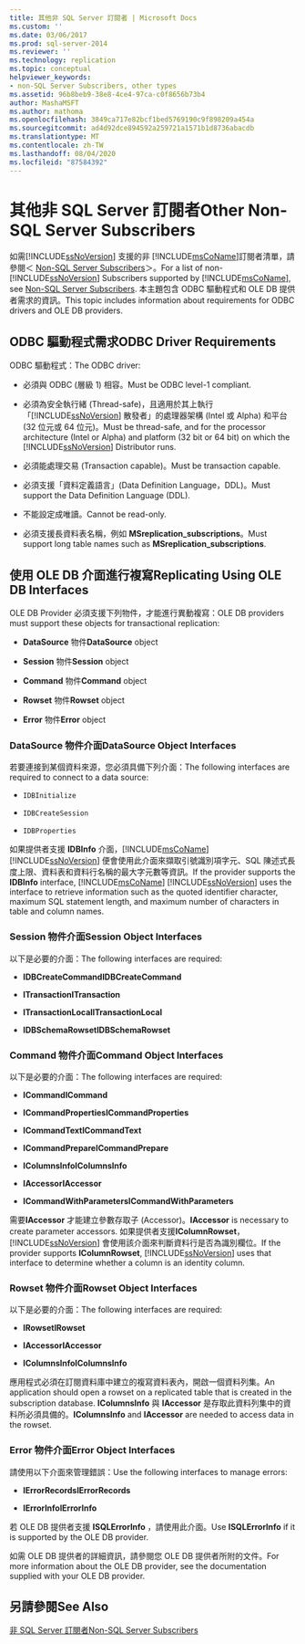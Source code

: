```yaml
---
title: 其他非 SQL Server 訂閱者 | Microsoft Docs
ms.custom: ''
ms.date: 03/06/2017
ms.prod: sql-server-2014
ms.reviewer: ''
ms.technology: replication
ms.topic: conceptual
helpviewer_keywords:
- non-SQL Server Subscribers, other types
ms.assetid: 96b8beb9-38e8-4ce4-97ca-c0f8656b73b4
author: MashaMSFT
ms.author: mathoma
ms.openlocfilehash: 3849ca717e82bcf1bed5769190c9f898209a454a
ms.sourcegitcommit: ad4d92dce894592a259721a1571b1d8736abacdb
ms.translationtype: MT
ms.contentlocale: zh-TW
ms.lasthandoff: 08/04/2020
ms.locfileid: "87584392"
---
```

# <a name="other-non-sql-server-subscribers"></a><span data-ttu-id="cdeea-102">其他非 SQL Server 訂閱者</span><span class="sxs-lookup"><span data-stu-id="cdeea-102">Other Non-SQL Server Subscribers</span></span>
  <span data-ttu-id="cdeea-103">如需[!INCLUDE[ssNoVersion](../../../includes/ssnoversion-md.md)] 支援的非 [!INCLUDE[msCoName](../../../includes/msconame-md.md)]訂閱者清單，請參閱＜ [Non-SQL Server Subscribers](non-sql-server-subscribers.md)＞。</span><span class="sxs-lookup"><span data-stu-id="cdeea-103">For a list of non-[!INCLUDE[ssNoVersion](../../../includes/ssnoversion-md.md)] Subscribers supported by [!INCLUDE[msCoName](../../../includes/msconame-md.md)], see [Non-SQL Server Subscribers](non-sql-server-subscribers.md).</span></span> <span data-ttu-id="cdeea-104">本主題包含 ODBC 驅動程式和 OLE DB 提供者需求的資訊。</span><span class="sxs-lookup"><span data-stu-id="cdeea-104">This topic includes information about requirements for ODBC drivers and OLE DB providers.</span></span>  
  
## <a name="odbc-driver-requirements"></a><span data-ttu-id="cdeea-105">ODBC 驅動程式需求</span><span class="sxs-lookup"><span data-stu-id="cdeea-105">ODBC Driver Requirements</span></span>  
 <span data-ttu-id="cdeea-106">ODBC 驅動程式：</span><span class="sxs-lookup"><span data-stu-id="cdeea-106">The ODBC driver:</span></span>  
  
-   <span data-ttu-id="cdeea-107">必須與 ODBC (層級 1) 相容。</span><span class="sxs-lookup"><span data-stu-id="cdeea-107">Must be ODBC level-1 compliant.</span></span>  
  
-   <span data-ttu-id="cdeea-108">必須為安全執行緒 (Thread-safe)，且適用於其上執行「[!INCLUDE[ssNoVersion](../../../includes/ssnoversion-md.md)] 散發者」的處理器架構 (Intel 或 Alpha) 和平台 (32 位元或 64 位元)。</span><span class="sxs-lookup"><span data-stu-id="cdeea-108">Must be thread-safe, and for the processor architecture (Intel or Alpha) and platform (32 bit or 64 bit) on which the [!INCLUDE[ssNoVersion](../../../includes/ssnoversion-md.md)] Distributor runs.</span></span>  
  
-   <span data-ttu-id="cdeea-109">必須能處理交易 (Transaction capable)。</span><span class="sxs-lookup"><span data-stu-id="cdeea-109">Must be transaction capable.</span></span>  
  
-   <span data-ttu-id="cdeea-110">必須支援「資料定義語言」(Data Definition Language，DDL)。</span><span class="sxs-lookup"><span data-stu-id="cdeea-110">Must support the Data Definition Language (DDL).</span></span>  
  
-   <span data-ttu-id="cdeea-111">不能設定成唯讀。</span><span class="sxs-lookup"><span data-stu-id="cdeea-111">Cannot be read-only.</span></span>  
  
-   <span data-ttu-id="cdeea-112">必須支援長資料表名稱，例如 **MSreplication_subscriptions**。</span><span class="sxs-lookup"><span data-stu-id="cdeea-112">Must support long table names such as **MSreplication_subscriptions**.</span></span>  
  
## <a name="replicating-using-ole-db-interfaces"></a><span data-ttu-id="cdeea-113">使用 OLE DB 介面進行複寫</span><span class="sxs-lookup"><span data-stu-id="cdeea-113">Replicating Using OLE DB Interfaces</span></span>  
 <span data-ttu-id="cdeea-114">OLE DB Provider 必須支援下列物件，才能進行異動複寫：</span><span class="sxs-lookup"><span data-stu-id="cdeea-114">OLE DB providers must support these objects for transactional replication:</span></span>  
  
-   <span data-ttu-id="cdeea-115">**DataSource** 物件</span><span class="sxs-lookup"><span data-stu-id="cdeea-115">**DataSource** object</span></span>  
  
-   <span data-ttu-id="cdeea-116">**Session** 物件</span><span class="sxs-lookup"><span data-stu-id="cdeea-116">**Session** object</span></span>  
  
-   <span data-ttu-id="cdeea-117">**Command** 物件</span><span class="sxs-lookup"><span data-stu-id="cdeea-117">**Command** object</span></span>  
  
-   <span data-ttu-id="cdeea-118">**Rowset** 物件</span><span class="sxs-lookup"><span data-stu-id="cdeea-118">**Rowset** object</span></span>  
  
-   <span data-ttu-id="cdeea-119">**Error** 物件</span><span class="sxs-lookup"><span data-stu-id="cdeea-119">**Error** object</span></span>  
  
### <a name="datasource-object-interfaces"></a><span data-ttu-id="cdeea-120">DataSource 物件介面</span><span class="sxs-lookup"><span data-stu-id="cdeea-120">DataSource Object Interfaces</span></span>  
 <span data-ttu-id="cdeea-121">若要連接到某個資料來源，您必須具備下列介面：</span><span class="sxs-lookup"><span data-stu-id="cdeea-121">The following interfaces are required to connect to a data source:</span></span>  
  
-   `IDBInitialize`  
  
-   `IDBCreateSession`  
  
-   `IDBProperties`  
  
 <span data-ttu-id="cdeea-122">如果提供者支援 **IDBInfo** 介面，[!INCLUDE[msCoName](../../../includes/msconame-md.md)] [!INCLUDE[ssNoVersion](../../../includes/ssnoversion-md.md)] 便會使用此介面來擷取引號識別項字元、SQL 陳述式長度上限、資料表和資料行名稱的最大字元數等資訊。</span><span class="sxs-lookup"><span data-stu-id="cdeea-122">If the provider supports the **IDBInfo** interface, [!INCLUDE[msCoName](../../../includes/msconame-md.md)] [!INCLUDE[ssNoVersion](../../../includes/ssnoversion-md.md)] uses the interface to retrieve information such as the quoted identifier character, maximum SQL statement length, and maximum number of characters in table and column names.</span></span>  
  
### <a name="session-object-interfaces"></a><span data-ttu-id="cdeea-123">Session 物件介面</span><span class="sxs-lookup"><span data-stu-id="cdeea-123">Session Object Interfaces</span></span>  
 <span data-ttu-id="cdeea-124">以下是必要的介面：</span><span class="sxs-lookup"><span data-stu-id="cdeea-124">The following interfaces are required:</span></span>  
  
-   <span data-ttu-id="cdeea-125">**IDBCreateCommand**</span><span class="sxs-lookup"><span data-stu-id="cdeea-125">**IDBCreateCommand**</span></span>  
  
-   <span data-ttu-id="cdeea-126">**ITransaction**</span><span class="sxs-lookup"><span data-stu-id="cdeea-126">**ITransaction**</span></span>  
  
-   <span data-ttu-id="cdeea-127">**ITransactionLocal**</span><span class="sxs-lookup"><span data-stu-id="cdeea-127">**ITransactionLocal**</span></span>  
  
-   <span data-ttu-id="cdeea-128">**IDBSchemaRowset**</span><span class="sxs-lookup"><span data-stu-id="cdeea-128">**IDBSchemaRowset**</span></span>  
  
### <a name="command-object-interfaces"></a><span data-ttu-id="cdeea-129">Command 物件介面</span><span class="sxs-lookup"><span data-stu-id="cdeea-129">Command Object Interfaces</span></span>  
 <span data-ttu-id="cdeea-130">以下是必要的介面：</span><span class="sxs-lookup"><span data-stu-id="cdeea-130">The following interfaces are required:</span></span>  
  
-   <span data-ttu-id="cdeea-131">**ICommand**</span><span class="sxs-lookup"><span data-stu-id="cdeea-131">**ICommand**</span></span>  
  
-   <span data-ttu-id="cdeea-132">**ICommandProperties**</span><span class="sxs-lookup"><span data-stu-id="cdeea-132">**ICommandProperties**</span></span>  
  
-   <span data-ttu-id="cdeea-133">**ICommandText**</span><span class="sxs-lookup"><span data-stu-id="cdeea-133">**ICommandText**</span></span>  
  
-   <span data-ttu-id="cdeea-134">**ICommandPrepare**</span><span class="sxs-lookup"><span data-stu-id="cdeea-134">**ICommandPrepare**</span></span>  
  
-   <span data-ttu-id="cdeea-135">**IColumnsInfo**</span><span class="sxs-lookup"><span data-stu-id="cdeea-135">**IColumnsInfo**</span></span>  
  
-   <span data-ttu-id="cdeea-136">**IAccessor**</span><span class="sxs-lookup"><span data-stu-id="cdeea-136">**IAccessor**</span></span>  
  
-   <span data-ttu-id="cdeea-137">**ICommandWithParameters**</span><span class="sxs-lookup"><span data-stu-id="cdeea-137">**ICommandWithParameters**</span></span>  
  
 <span data-ttu-id="cdeea-138">需要**IAccessor** 才能建立參數存取子 (Accessor)。</span><span class="sxs-lookup"><span data-stu-id="cdeea-138">**IAccessor** is necessary to create parameter accessors.</span></span> <span data-ttu-id="cdeea-139">如果提供者支援**IColumnRowset**， [!INCLUDE[ssNoVersion](../../../includes/ssnoversion-md.md)] 會使用該介面來判斷資料行是否為識別欄位。</span><span class="sxs-lookup"><span data-stu-id="cdeea-139">If the provider supports **IColumnRowset**, [!INCLUDE[ssNoVersion](../../../includes/ssnoversion-md.md)] uses that interface to determine whether a column is an identity column.</span></span>  
  
### <a name="rowset-object-interfaces"></a><span data-ttu-id="cdeea-140">Rowset 物件介面</span><span class="sxs-lookup"><span data-stu-id="cdeea-140">Rowset Object Interfaces</span></span>  
 <span data-ttu-id="cdeea-141">以下是必要的介面：</span><span class="sxs-lookup"><span data-stu-id="cdeea-141">The following interfaces are required:</span></span>  
  
-   <span data-ttu-id="cdeea-142">**IRowset**</span><span class="sxs-lookup"><span data-stu-id="cdeea-142">**IRowset**</span></span>  
  
-   <span data-ttu-id="cdeea-143">**IAccessor**</span><span class="sxs-lookup"><span data-stu-id="cdeea-143">**IAccessor**</span></span>  
  
-   <span data-ttu-id="cdeea-144">**IColumnsInfo**</span><span class="sxs-lookup"><span data-stu-id="cdeea-144">**IColumnsInfo**</span></span>  
  
 <span data-ttu-id="cdeea-145">應用程式必須在訂閱資料庫中建立的複寫資料表內，開啟一個資料列集。</span><span class="sxs-lookup"><span data-stu-id="cdeea-145">An application should open a rowset on a replicated table that is created in the subscription database.</span></span> <span data-ttu-id="cdeea-146">**IColumnsInfo** 與 **IAccessor** 是存取此資料列集中的資料所必須具備的。</span><span class="sxs-lookup"><span data-stu-id="cdeea-146">**IColumnsInfo** and **IAccessor** are needed to access data in the rowset.</span></span>  
  
### <a name="error-object-interfaces"></a><span data-ttu-id="cdeea-147">Error 物件介面</span><span class="sxs-lookup"><span data-stu-id="cdeea-147">Error Object Interfaces</span></span>  
 <span data-ttu-id="cdeea-148">請使用以下介面來管理錯誤：</span><span class="sxs-lookup"><span data-stu-id="cdeea-148">Use the following interfaces to manage errors:</span></span>  
  
-   <span data-ttu-id="cdeea-149">**IErrorRecords**</span><span class="sxs-lookup"><span data-stu-id="cdeea-149">**IErrorRecords**</span></span>  
  
-   <span data-ttu-id="cdeea-150">**IErrorInfo**</span><span class="sxs-lookup"><span data-stu-id="cdeea-150">**IErrorInfo**</span></span>  
  
 <span data-ttu-id="cdeea-151">若 OLE DB 提供者支援 **ISQLErrorInfo** ，請使用此介面。</span><span class="sxs-lookup"><span data-stu-id="cdeea-151">Use **ISQLErrorInfo** if it is supported by the OLE DB provider.</span></span>  
  
 <span data-ttu-id="cdeea-152">如需 OLE DB 提供者的詳細資訊，請參閱您 OLE DB 提供者所附的文件。</span><span class="sxs-lookup"><span data-stu-id="cdeea-152">For more information about the OLE DB provider, see the documentation supplied with your OLE DB provider.</span></span>  
  
## <a name="see-also"></a><span data-ttu-id="cdeea-153">另請參閱</span><span class="sxs-lookup"><span data-stu-id="cdeea-153">See Also</span></span>  
 [<span data-ttu-id="cdeea-154">非 SQL Server 訂閱者</span><span class="sxs-lookup"><span data-stu-id="cdeea-154">Non-SQL Server Subscribers</span></span>](non-sql-server-subscribers.md)  
  
  
